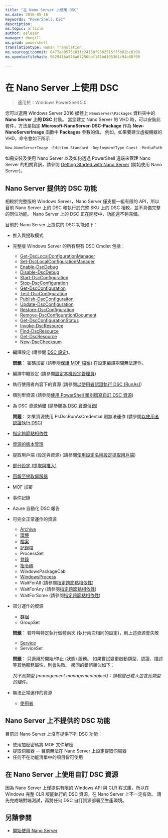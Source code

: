 ```yaml
---
title: "在 Nano Server 上使用 DSC"
ms.date: 2016-05-16
keywords: "PowerShell，DSC"
description: 
ms.topic: article
author: eslesar
manager: dongill
ms.prod: powershell
translationtype: Human Translation
ms.sourcegitcommit: 6477ae8575c83fc24150f9502515ff5b82bc8198
ms.openlocfilehash: 962941ba946a67256baf141bd195361c94a68f90

---
```


# 在 Nano Server 上使用 DSC

> 適用於：Windows PowerShell 5.0

您可以選用 Windows Server 2016 媒體上 `NanoServer\Packages` 資料夾中的 **Nano Server 上的 DSC** 封裝。 當您建立 Nano Server 的 VHD 時，可以安裝此套件，方法是指定 **Microsoft-NanoServer-DSC-Package** 作為 **New-NanoServerImage** 函數中 **Packages** 參數的值。 例如，如果要建立虛擬機器的 VHD，命令會如下所示︰

```powershell
New-NanoServerImage -Edition Standard -DeploymentType Guest -MediaPath f:\ -BasePath .\Base -TargetPath .\Nano1\Nano.vhd -ComputerName Nano1 -Packages Microsoft-NanoServer-DSC-Package
```

如需安裝及使用 Nano Server 以及如何透過 PowerShell 遠端來管理 Nano Server 的相關資訊，請參閱 [Getting Started with Nano Server](https://technet.microsoft.com/en-us/library/mt126167.aspx) (開始使用 Nano Server)。


## Nano Server 提供的 DSC 功能

 相較於完整版的 Windows Server，Nano Server 僅支援一組有限的 API，所以目前 Nano Server 上的 DSC 和執行於完整 SKU 上的 DSC 相較，並不具備完整的同位功能。 Nano Server 上的 DSC 正在開發中，功能還不夠完備。
 
 目前於 Nano Server 上提供的 DSC 功能如下︰ 


* 推入與提取模式

* 完整版 Windows Server 的所有現有 DSC Cmdlet 包括︰ 
  * [Get-DscLocalConfigurationManager](https://technet.microsoft.com/en-us/library/dn407378.aspx)
  * [Set-DscLocalConfigurationManager](https://technet.microsoft.com/en-us/library/dn521621.aspx)   
  * [Enable-DscDebug](https://technet.microsoft.com/en-us/library/mt517870.aspx)
  * [Disable-DscDebug](https://technet.microsoft.com/en-us/library/mt517872.aspx)       
  * [Start-DscConfiguration](https://technet.microsoft.com/en-us/library/dn521623.aspx)
  * [Stop-DscConfiguration](https://technet.microsoft.com/en-us/library/mt143542.aspx)
  * [Get-DscConfiguration](https://technet.microsoft.com/en-us/library/dn407379.aspx)
  * [Test-DscConfiguration](https://technet.microsoft.com/en-us/library/dn407382.aspx)      
  * [Publish-DscConfiguraiton](https://technet.microsoft.com/en-us/library/mt517875.aspx) 
  * [Update-DscConfiguration](https://technet.microsoft.com/en-us/library/mt143541.aspx)
  * [Restore-DscConfiguration](https://technet.microsoft.com/en-us/library/dn407383.aspx)
  * [Remove-DscConfigurationDocument](https://technet.microsoft.com/en-us/library/mt143544.aspx)
  * [Get-DscConfigurationStatus](https://technet.microsoft.com/en-us/library/mt517868.aspx)
  * [Invoke-DscResource](https://technet.microsoft.com/en-us/library/mt517869.aspx)
  * [Find-DscResource](https://technet.microsoft.com/en-us/library/mt517874.aspx)
  * [Get-DscResource](https://technet.microsoft.com/en-us/library/dn521625.aspx)
  * [New-DscChecksum](https://technet.microsoft.com/en-us/library/dn521622.aspx)    

* 編譯設定 (請參閱 [DSC 設定](configurations.md))。

  **問題︰** 密碼加密 (請參閱[保護 MOF 檔案](securemof.md)) 在設定編譯期間無法運作。

* 編譯中繼設定 (請參閱[設定本機設定管理員](metaConfig.md))

* 執行使用者內容下的資源 (請參閱[以使用者認證執行 DSC (RunAs)](runAsUser.md))

* 類別型資源 (請參閱[使用 PowerShell 類別撰寫自訂 DSC 資源](authoringResourceClass.md))

* 為 DSC 資源偵錯 (請參閱[為 DSC 資源偵錯](debugresource.md))
  
  **問題︰** 如果資源使用 PsDscRunAsCredential 則無法運作 (請參閱[以使用者認證執行 DSC](runAsUser.md))

* [指定跨節點相依性](crossNodeDependencies.md) 

* [資源的版本管理](sxsResource.md)

* 提取用戶端 (設定與資源) (請參閱[使用設定名稱設定提取用戶端](pullClientConfigNames.md))

* [部分設定 (提取與推入)](partialConfigs.md)

* [回報至提取伺服器](reportServer.md) 

* MOF 加密

* 事件記錄

* Azure 自動化 DSC 報告

* 可完全正常運作的資源
  * [Archive](archiveResource.md)
  * [環境](environmentResource.md)
  * [檔案](fileResource.md)
  * [記錄檔](logResource.md)
  * ProcessSet
  * [登錄](registryResource.md)
  * [指令碼](scriptResource.md)
  * WindowsPackageCab
  * [WindowsProcess](windowsProcessResource.md)
  * WaitForAll (請參閱[指定跨節點相依性](crossNodeDependencies.md))
  * WaitForAny (請參閱[指定跨節點相依性](crossNodeDependencies.md))
  * WaitForSome (請參閱[指定跨節點相依性](crossNodeDependencies.md))

* 部分運作的資源
  * [群組](groupResource.md)
  * GroupSet
  
  **問題︰** 若呼叫特定執行個體兩次 (執行兩次相同的設定)，則上述資源會失敗
  
  * [Service](serviceResource.md)
  * ServiceSet
  
  **問題︰** 只適用於開始/停止 (狀態) 服務。 如果嘗試變更啟動類型、認證、描述等其他服務屬性，則會失敗。 擲回的錯誤類似如下︰
  
  *找不到類型 [management.managementobject]：請驗證已載入包含此類型的組件。*
  
* 無法正常運作的資源
  * [使用者](userResource.md)
  

## Nano Server 上不提供的 DSC 功能

目前於 Nano Server 上沒有提供下列 DSC 功能︰

* 使用加密密碼將 MOF 文件解密 
* 提取伺服器 -- 目前無法在 Nano Server 上設定提取伺服器
* 任何不在功能清單中的項目皆可使用

## 在 Nano Server 上使用自訂 DSC 資源
 
因為 Nano Server 上僅提供有限的 Windows API 與 CLR 程式庫，所以在 Windows 完整 CLR 版能執行的 DSC 資源，在 Nano Server 上不一定有效。 請先完成端對端測試，再將任何 DSC 自訂資源部署至生產環境。

## 另請參閱
- [開始使用 Nano Server](https://technet.microsoft.com/en-us/library/mt126167.aspx)




<!--HONumber=Aug16_HO3-->


